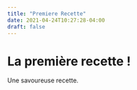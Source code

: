 ```yaml
---
title: "Premiere Recette"
date: 2021-04-24T10:27:28-04:00
draft: false
---
```


# La première recette !
Une savoureuse recette.
